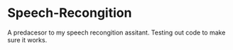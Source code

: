 # Speech-Recongition
A predacesor to my speech recongition assitant. Testing out code to make sure it works.

